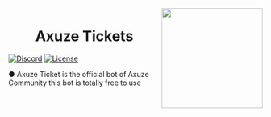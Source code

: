 <img align="right" src="https://i.imgur.com/dzcjbQDh.jpg" height="200" width="200">

<h1 align="center"> Axuze Tickets </h1>

[![Discord](https://discordapp.com/api/guilds/823993030561235004/widget.png)](https://discord.gg/42mPc3YE) [![License](https://img.shields.io/github/license/jagrosh/MusicBot.svg)](https://github.com/Axuze-Development/Axuze-Tickets/blob/master/LICENSE)

 ● Axuze Ticket is the official bot of Axuze Community this bot is totally free to use

